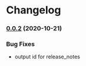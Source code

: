# Changelog

### [0.0.2](https://github.com/dtransafetrust/SwiftLib/compare/v0.0.2...v0.0.2) (2020-10-21)


### Bug Fixes

* output id for release_notes